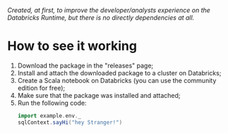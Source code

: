 *Created, at first, to improve the developer/analysts experience on the Databricks Runtime, but there is no directly dependencies at all.*

# How to see it working

1. Download the package in the "releases" page;
2. Install and attach the downloaded package to a cluster on Databricks;
3. Create a Scala notebook on Databricks (you can use the community edition for free);
4. Make sure that the package was installed and attached;
5. Run the following code:
    ```scala
    import example.env._
    sqlContext.sayHi("hey Stranger!")
    ```